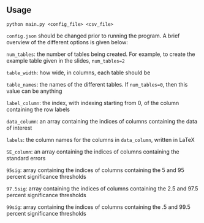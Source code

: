 ## Usage

`python main.py <config_file> <csv_file>`

`config.json` should be changed prior to running the program. A brief overview of the different options is given below: 

`num_tables`: the number of tables being created. For example, to create the example table given in the slides, `num_tables=2`

`table_width`: how wide, in columns, each table should be

`table_names`: the names of the different tables. If `num_tables=0`, then this value can be anything

`label_column`: the index, with indexing starting from 0, of the column containing the row labels

`data_column`: an array containing the indices of columns containing the data of interest

`labels`: the column names for the columns in `data_column`, written in LaTeX

`SE_column`: an array containing the indices of columns containing the standard errors

`95sig`: array containing the indices of columns containing the 5 and 95 percent significance thresholds 

`97.5sig`: array containing the indices of columns containing the 2.5 and 97.5 percent significance thresholds 

`99sig`: array containing the indices of columns containing the .5 and 99.5 percent significance thresholds 

